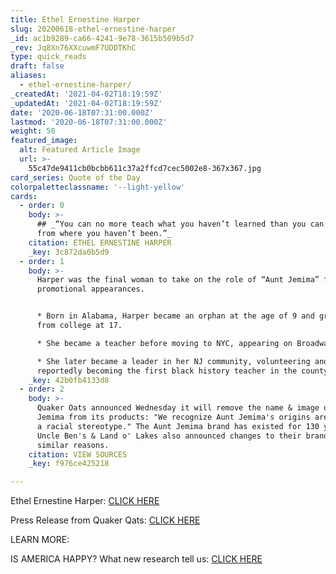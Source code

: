 ```yaml
---
title: Ethel Ernestine Harper
slug: 20200618-ethel-ernestine-harper
_id: ac1b9289-ca66-4241-9e78-3615b509b5d7
_rev: Jq8Xn76XXcuwmF7UDDTKhC
type: quick_reads
draft: false
aliases:
  - ethel-ernestine-harper/
_createdAt: '2021-04-02T18:19:59Z'
_updatedAt: '2021-04-02T18:19:59Z'
date: '2020-06-18T07:31:00.000Z'
lastmod: '2020-06-18T07:31:00.000Z'
weight: 50
featured_image:
  alt: Featured Article Image
  url: >-
    55c47de9411cb0bcbb611c37a2ffcd7cec5002e8-367x367.jpg
card_series: Quote of the Day
colorpaletteclassname: '--light-yellow'
cards:
  - order: 0
    body: >-
      ## _“You can no more teach what you haven’t learned than you can come back
      from where you haven’t been.”_
    citation: ETHEL ERNESTINE HARPER
    _key: 3c872da0b5d9
  - order: 1
    body: >-
      Harper was the final woman to take on the role of “Aunt Jemima” for
      promotional appearances.


      * Born in Alabama, Harper became an orphan at the age of 9 and graduated
      from college at 17.

      * She became a teacher before moving to NYC, appearing on Broadway.

      * She later became a leader in her NJ community, volunteering and
      reportedly becoming the first black history teacher in the county.
    _key: 42b0fb4133d8
  - order: 2
    body: >-
      Quaker Oats announced Wednesday it will remove the name & image of Aunt
      Jemima from its products: "We recognize Aunt Jemima's origins are based on
      a racial stereotype." The Aunt Jemima brand has existed for 130 years.
      Uncle Ben's & Land o' Lakes also announced changes to their branding for
      similar reasons.
    citation: VIEW SOURCES
    _key: f976ce425218

---
```

Ethel Ernestine Harper: [CLICK HERE](https://www.northjersey.com/story/news/2020/06/17/last-face-aunt-jemima-brand-became-first-black-history-teacher-morristown/3206826001/)

Press Release from Quaker Qats: [CLICK HERE](https://www.prnewswire.com/news-releases/aunt-jemima-brand-to-remove-image-from-packaging-and-change-brand-name-301078593.html)

LEARN MORE:

IS AMERICA HAPPY? What new research tell us: [CLICK HERE](https://smarthernews.com/is-america-happy/)